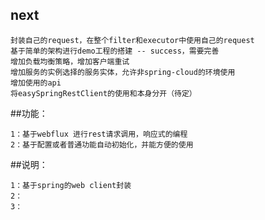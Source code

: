 ## next
    封装自己的request，在整个filter和executor中使用自己的request
    基于简单的架构进行demo工程的搭建 -- success，需要完善
    增加负载均衡策略，增加客户端重试
    增加服务的实例选择的服务实体，允许非spring-cloud的环境使用
    增加使用的api
    将easySpringRestClient的使用和本身分开（待定）



##功能：
    
    1：基于webflux 进行rest请求调用，响应式的编程
    2：基于配置或者普通功能自动初始化，并能方便的使用
    
##说明：
    
    1：基于spring的web client封装
    2：
    3：